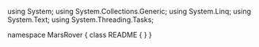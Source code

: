 ﻿using System;
using System.Collections.Generic;
using System.Linq;
using System.Text;
using System.Threading.Tasks;

namespace MarsRover
{
    class README
    {
    }
}
